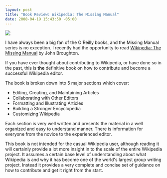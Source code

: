 ```yaml
---
layout: post
title: "Book Review: Wikipedia: The Missing Manual"
date: 2008-04-19 15:43:50 -05:00
---
```


![](http://gwb.blob.core.windows.net/sdorman/WindowsLiveWriter/BookReviewWikipediaTheMissingManual_DA67/41xTiVltdLL__SL500_AA240__3.jpg)  

I have always been a big fan of the O'Reilly books, and the Missing Manual series is no exception. I recently had the opportunity to read [Wikipedia: The Missing Manual](http://amzn.to/28JtcWE) by John Broughton.

If you have ever thought about contributing to Wikipedia, or have done so in the past, this is **the** definitive book on how to contribute and become a successful Wikipedia editor.

The book is broken down into 5 major sections which cover:

*   Editing, Creating, and Maintaining Articles
*   Collaborating with Other Editors
*   Formatting and Illustrating Articles
*   Building a Stronger Encyclopedia
*   Customizing Wikipedia  

Each section is very well written and presents the material in a well organized and easy to understand manner. There is information for everyone from the novice to the experienced editor.

This book is not intended for the casual Wikipedia user, although reading it will certainly provide a lot more insight in to the scale of the entire Wikipedia project. It assumes a certain base level of understanding about what Wikipedia is and why it has become one of the world's largest group writing project. Instead it provides a very complete and concise set of guidance on how to contribute and get it right from the start.
